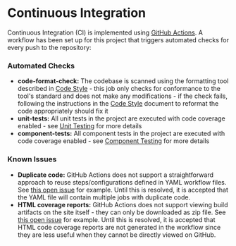 # Continuous Integration
Continuous Integration (CI) is implemented using [GitHub Actions](https://docs.github.com/en/actions). A workflow has 
been set up for this project that triggers automated checks for every push to the repository:

### Automated Checks
- **code-format-check:** The codebase is scanned using the formatting tool described in [Code Style](code-style.md) - 
this job only checks for conformance to the tool's standard and does not make any modifications - if the check fails, 
following the instructions in the [Code Style](code-style.md) document to reformat the code appropriately should fix it
- **unit-tests:** All unit tests in the project are executed with code coverage enabled - see 
[Unit Testing](unit-testing.md) for more details
- **component-tests:** All component tests in the project are executed with code coverage enabled - see
[Component Testing](component-testing.md) for more details

### Known Issues
- **Duplicate code:** GitHub Actions does not support a straightforward approach to reuse steps/configurations defined 
in YAML workflow files. See [this open issue](https://github.com/actions/starter-workflows/issues/245) for example. 
Until this is resolved, it is accepted that the YAML file will contain multiple jobs with duplicate code.
- **HTML coverage reports:** GitHub Actions does not support viewing build artifacts on the site itself - they can only 
be downloaded as zip file. See [this open issue](https://github.com/actions/upload-artifact/issues/14) for example. 
Until this is resolved, it is accepted that HTML code coverage reports are not generated in the workflow since they are 
less useful when they cannot be directly viewed on GitHub.
